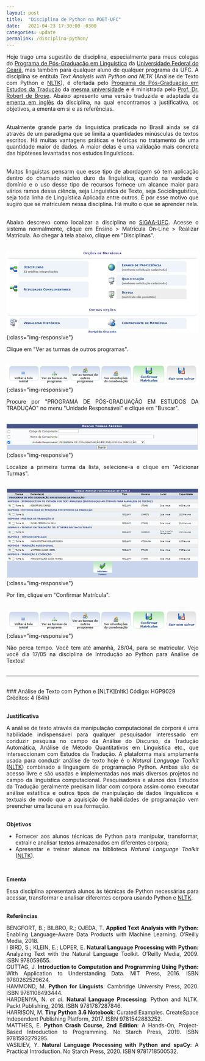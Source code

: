 ```yaml
---
layout: post
title:  "Disciplina de Python na POET-UFC"
date:   2021-04-23 17:30:00 -0300
categories: update
permalink: /disciplina-python/
---
```


<style>body {text-align: justify}</style>

Hoje trago uma sugestão de disciplina, especialmente para meus colegas do [Programa de Pós-Graduação em Linguística][ppgl] da [Universidade Federal do Ceará][ufc], mas também para qualquer aluno de qualquer programa da UFC. A disciplina se entitula *Text Analysis with Python and NLTK* (Análise de Texto com Python e [NLTK][nltk]), é ofertada pelo [Programa de Pós-Graduação em Estudos da Tradução][poet] da [mesma universidade][ufc] e é ministrada pelo [Prof. Dr. Robert de Brose][robert-lattes]. Abaixo apresento uma versão traduzida e adaptada da [ementa em inglês][ementa] da disciplina, na qual encontramos a justificativa, os objetivos, a ementa em si e as referências.<br>
<br>

Atualmente grande parte da linguística praticada no Brasil ainda se dá através de um paradigma que se limita a quantidades minúsculas de textos escritos. Há muitas vantagens práticas e teóricas no tratamento de uma quantidade maior de dados. A maior delas é uma validação mais concreta das hipóteses levantadas nos estudos linguísticos.<br>
<br>

Muitos linguistas pensarm que esse tipo de abordagem só tem aplicação dentro do chamado núcleo duro da linguística, quando na verdade o domínio e o uso desse tipo de recursos fornece um alcance maior para vários ramos dessa ciência, seja Linguística de Texto, seja Sociolinguística, seja toda linha de Linguística Aplicada entre outros. É por esse motivo que sugiro que se matriculem nessa disciplina. Há muito o que se aprender nela.<br>
<br>

Abaixo descrevo como localizar a disciplina no [SIGAA-UFC][sigaa]. Acesse o sistema normalmente, clique em Ensino > Matrícula On-Line > Realizar Matrícula. Ao chegar à tela abaixo, clique em "Disciplinas".<br>
<br>

![opções-de-matrícula](/image/1-opções-de-matrícula.jpg){:class="img-responsive"}
<br>

Clique em "Ver as turmas de outros programas".<br>
<br>

![outros-programas](/image/2-outros-programas.jpg){:class="img-responsive"}
<br>

Procure por "PROGRAMA DE PÓS-GRADUAÇÃO EM ESTUDOS DA TRADUÇÃO" no menu "Unidade Responsável" e clique em "Buscar".<br>
<br>

![turmas-abertas](/image/3-turmas-abertas.jpg){:class="img-responsive"}
<br>

Localize a primeira turma da lista, selecione-a e clique em "Adicionar Turmas".<br>
<br>

![turmas-encontradas](/image/4-turmas-encontradas.jpg){:class="img-responsive"}
<br>

Por fim, clique em "Confirmar Matrícula".<br>
<br>

![outros-programas](/image/2-outros-programas.jpg){:class="img-responsive"}
<br>

Não perca tempo. Você tem até amanhã, 28/04, para se matricular. Vejo você dia 17/05 na disciplina de Introdução ao Python para Análise de Textos!<br>
<br>

---
<br>
### Análise de Texto com Python e [NLTK][nltk]
Código: HGP9029<br>
Créditos: 4 (64h)<br>
<br>

**Justificativa**

A análise de texto através da manipulação computacional de corpora é uma habilidade indispensável para qualquer pesquisador interessado em conduzir pesquisa no campo da Análise do Discurso, da Tradução Automática, Análise de Método Quantitativos em Linguística etc., que interseccionam com Estudos da Tradução. A plataforma mais amplamente usada para conduzir análise de texto hoje é o *Natural Language Toolkit* ([NLTK][nltk]) combinado a linguagem de programação Python. Ambas são de acesso livre e são usadas e implementadas nos mais diversos projetos no campo da linguística computacional. Pesquisadores e alunos dos Estudos da Tradução geralmente precisam lidar com corpora assim como executar análise estatítica e outros tipos de manipulação de dados linguísticos e textuais de modo que a aquisição de habilidades de programação vem preencher uma lacuna em sua formação.<br>
<br>

**Objetivos**

- Fornecer aos alunos técnicas de Python para manipular, transformar, extrair e analisar textos armazenados em diferentes corpora;
- Apresentar e treinar alunos na biblioteca *Natural Language Toolkit* ([NLTK][nltk]).<br>
<br>

**Ementa**

Essa disciplina apresentará alunos às técnicas de Python necessárias para acessar, transformar e analisar diferentes corpora usando Python e [NLTK][nltk].<br>
<br>

**Referências**

BENGFORT, B.; BILBRO, R.; OJEDA, T. <strong>Applied Text Analysis with Python:</strong> Enabling Language-Aware Data Products with Machine Learning. O’Reilly Media, 2018.<br>
I BIRD, S.; KLEIN, E.; LOPER, E. <strong>Natural Language Processing with Python:</strong> Analyzing Text with the Natural Language Toolkit. O’Reilly Media, 2009. ISBN 978059655.<br>
GUTTAG, J. <strong>Introduction to Computation and Programming Using Python:</strong> With Application to Understanding Data. MIT Press, 2016. ISBN 9780262529624.<br>
HAMMOND, M. <strong>Python for Linguists</strong>. Cambridge University Press, 2020. ISBN 9781108493444.<br>
HARDENIYA, N. <i>et al</i>. <strong>Natural Language Processing</strong>: Python and NLTK. Packt Publishing, 2016. ISBN 9781787287846.<br>
HARRISON, M. <strong>Tiny Python 3.6 Notebook</strong>: Curated Examples. CreateSpace Independent Publishing Platform, 2017. ISBN 9781542883252.<br>
MATTHES, E. <strong>Python Crash Course, 2nd Edition</strong>: A Hands-On, Project-Based Introduction to Programming. No Starch Press, 2019. ISBN 9781593279295.<br>
VASILIEV, Y. <strong>Natural Language Processing with Python and spaCy</strong>: A Practical Introduction. No Starch Press, 2020. ISBN 9781718500532.

[ppgl]: https://ppgl.ufc.br/pt/
[poet]: https://ppgpoet.ufc.br/pt/
[ementa]: https://ppgpoet.ufc.br/pt/disciplinas-2/hgp9029-text-analysis-with-python-and-nltk/
[ufc]: http://www.ufc.br/
[robert-lattes]: http://lattes.cnpq.br/5686148504443158
[nltk]: https://www.nltk.org/
[sigaa]: https://si3.ufc.br/